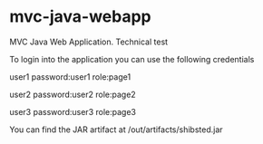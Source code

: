 # mvc-java-webapp
MVC Java Web Application. Technical test

To login into the application you can use the following credentials 

 user1 password:user1 role:page1  
 
 user2 password:user2 role:page2  
 
 user3 password:user3 role:page3  

You can find the JAR artifact at /out/artifacts/shibsted.jar
